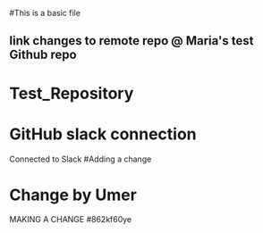 #This is a basic file
## link changes to remote repo @ Maria's test Github repo

# Test_Repository

# GitHub slack connection
Connected to Slack
#Adding a change
# Change by Umer


MAKING A CHANGE #862kf60ye







